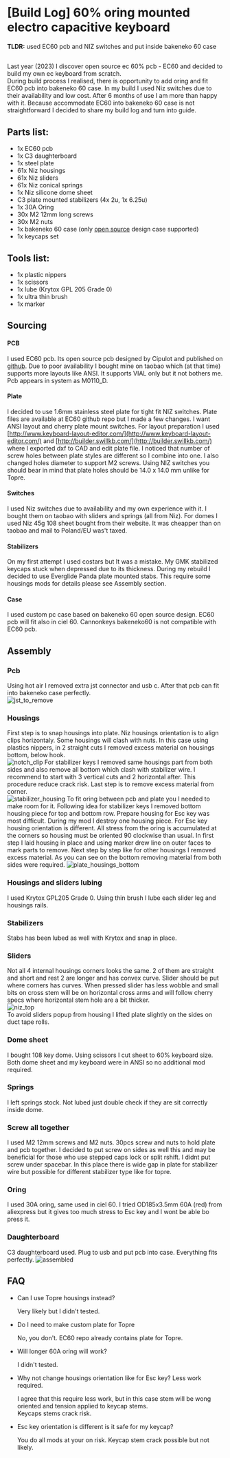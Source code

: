 # [Build Log] 60% oring mounted electro capacitive keyboard
**TLDR:** used EC60 pcb and NIZ switches and put inside bakeneko 60 case
##
Last year (2023) I discover open source ec 60% pcb - EC60 and decided to build my own ec keyboard from scratch.\
During build process I realised, there is opportunity to add oring and fit EC60 pcb into bakeneko 60 case. In my build I used Niz switches due to their availability and low cost. After 6 months of use I am more than happy with it. Because accommodate EC60 into bakeneko 60 case is not straightforward I decided to share my build log and turn into guide.

## Parts list:
* 1x EC60 pcb
* 1x C3 daughterboard
* 1x steel plate
* 61x Niz housings
* 61x Niz sliders
* 61x Niz conical springs
* 1x Niz silicone dome sheet
* C3 plate mounted stabilizers (4x 2u, 1x 6.25u)
* 1x 30A Oring
* 30x M2 12mm long screws
* 30x M2 nuts
* 1x bakeneko 60 case (only [open source](https://github.com/kkatano/bakeneko-60) design case supported) 
* 1x keycaps set

## Tools list:
* 1x plastic nippers
* 1x scissors
* 1x lube (Krytox GPL 205 Grade 0)
* 1x ultra thin brush
* 1x marker

## Sourcing
#### PCB
I used EC60 pcb. Its open source pcb designed by Cipulot and published on [github](https://github.com/Cipulot/EC60). Due to poor availability I bought mine on taobao which (at that time) supports more layouts like ANSI. It supports VIAL only but it not bothers me. Pcb appears in system as M0110_D.
#### Plate
I decided to use 1.6mm stainless steel plate for tight fit NIZ switches. Plate files are available at EC60 github repo but I made a few changes. I want ANSI layout and cherry plate mount switches. For layout preparation I used [http://www.keyboard-layout-editor.com/](http://www.keyboard-layout-editor.com/) and [http://builder.swillkb.com/](http://builder.swillkb.com/) where I exported dxf to CAD and edit plate file. I noticed that number of screw holes between plate styles are different so I combine into one. I also changed holes diameter to support M2 screws. Using NIZ switches you should bear in mind that plate holes should be 14.0 x 14.0 mm unlike for Topre.
#### Switches
I used Niz switches due to availability and my own experience with it. I bought them on taobao with sliders and springs (all from Niz). For domes I used Niz 45g 108 sheet bought from their website. It was cheapper than on taobao and mail to Poland/EU was't taxed.
#### Stabilizers
On my first attempt I used costars but It was a mistake. My GMK stabilized keycaps stuck when depressed due to its thickness. During my rebuild I decided to use Everglide Panda plate mounted stabs. This require some housings mods for details please see Assembly section.
#### Case
I used custom pc case based on bakeneko 60 open source design. EC60 pcb will fit also in ciel 60. Cannonkeys bakeneko60 is not compatible with EC60 pcb.

## Assembly
### Pcb
Using hot air I removed extra jst connector and usb c. After that pcb can fit into bakeneko case perfectly.\
![jst_to_remove](jst_to_remove.JPG)
### Housings
First step is to snap housings into plate. Niz housings orientation is to align clips horizontaly. Some housings will clash with nuts. In this case using plastics nippers, in 2 straight cuts I removed excess material on housings bottom, below hook.\
![notch_clip](notch_clip.JPEG)
For stabilizer keys I removed same housings part from both sides and also remove all bottom which clash with stabilizer wire. I recommend to start with 3 vertical cuts and 2 horizontal after. This procedure reduce crack risk. Last step is to remove excess material from corner.\
![stabilizer_housing](stabilizer_housing.jpg)
To fit oring between pcb and plate you I needed to make room for it. Following idea for stabilizer keys I removed bottom housing piece for top and bottom row.
Prepare housing for Esc key was most difficult. During my mod I destroy one housing piece. For Esc key housing orientation is different. All stress from the oring is accumulated at the corners so housing must be oriented 90 clockwise than usual. In first step I laid housing in place and using marker drew line on outer faces to mark parts to remove. Next step by step like for other housings I removed excess material. As you can see on the bottom removing material from both sides were required.
![plate_housings_bottom](plate_housings_bottom.JPEG)
### Housings and sliders lubing
I used Krytox GPL205 Grade 0. Using thin brush I lube each slider leg and housings rails.
### Stabilizers
Stabs has been lubed as well with Krytox and snap in place.
### Sliders
Not all 4 internal housings corners looks the same. 2 of them are straight and short and rest 2 are longer and has convex curve. Slider should be put where corners has curves. When pressed slider has less wobble and small bits on cross stem will be on horizontal cross arms and will follow cherry specs where horizontal stem hole are a bit thicker.\
![niz_top](niz_top.JPG) \
To avoid sliders popup from housing I lifted plate slightly on the sides on duct tape rolls.
### Dome sheet
I bought 108 key dome. Using scissors I cut sheet to 60% keyboard size. Both dome sheet and my keyboard were in ANSI so no additional mod required.
### Springs
I left springs stock. Not lubed just double check if they are sit correctly inside dome.
### Screw all together
I used M2 12mm screws and M2 nuts. 30pcs screw and nuts to hold plate and pcb together. I decided to put screw on sides as well this and may be beneficial for those who use stepped caps lock or split rshift. I didnt put screw under spacebar. In this place there is wide gap in plate for stabilizer wire but possible for different stabilizer type like for topre.
### Oring
I used 30A oring, same used in ciel 60. I tried OD185x3.5mm 60A (red) from aliexpress but it gives too much stress to Esc key and I wont be able bo press it.
### Daughterboard
C3 daughterboard used. Plug to usb and put pcb into case. Everything fits perfectly.
![assembled](assembled.JPG)

## FAQ
- Can I use Topre housings instead?
  
  Very likely but I didn't tested.

- Do I need to make custom plate for Topre

  No, you don't. EC60 repo already contains plate for Topre.

- Will longer 60A oring will work?

  I didn't tested.

- Why not change housings orientation like for Esc key? Less work required.

  I agree that this require less work, but in this case stem will be wong oriented and tension applied to keycap stems.\
  Keycaps stems crack risk.

- Esc key orientation is different is it safe for my keycap?

  You do all mods at your on risk. Keycap stem crack possible but not likely.
